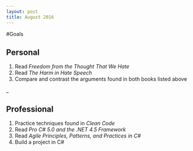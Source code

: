 ```yaml
---
layout: post
title: August 2016
---
```


#Goals

## Personal
1. Read *Freedom from the Thought That We Hate*
2. Read *The Harm in Hate Speech*
3. Compare and contrast the arguments found in both books listed above

_

## Professional
1. Practice techniques found in *Clean Code*
2. Read *Pro C# 5.0 and the .NET 4.5 Framework*
3. Read *Agile Principles, Patterns, and Practices in C#*
4. Build a project in C#
